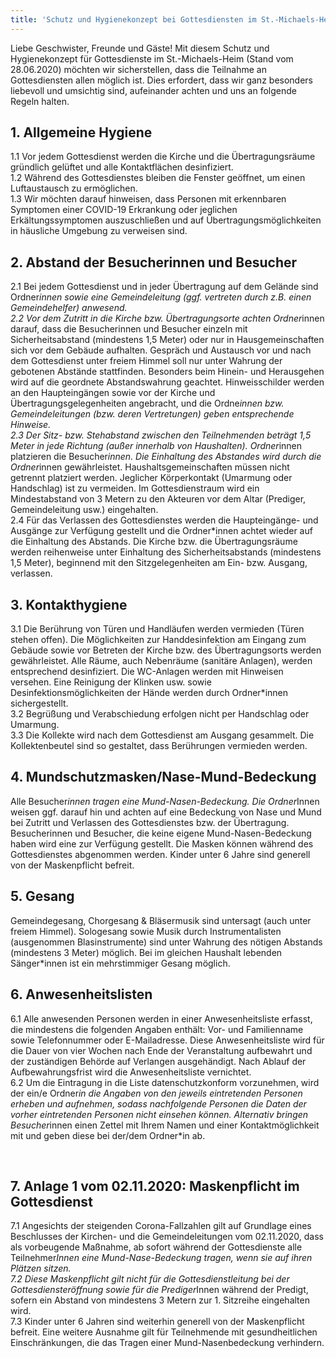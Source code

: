 ```yaml
---
title: 'Schutz und Hygienekonzept bei Gottesdiensten im St.-Michaels-Heim'
---
```


Liebe Geschwister, Freunde und Gäste! Mit diesem Schutz und Hygienekonzept für Gottesdienste im St.-Michaels-Heim (Stand vom 28.06.2020) möchten wir sicherstellen, dass die Teilnahme an Gottesdiensten allen möglich ist. Dies erfordert, dass wir ganz besonders liebevoll und umsichtig sind, aufeinander achten und uns an folgende Regeln halten.

## 1. Allgemeine Hygiene
1.1	Vor jedem Gottesdienst werden die Kirche und die Übertragungsräume gründlich gelüftet und alle Kontaktflächen desinfiziert.<br>
1.2	Während des Gottesdienstes bleiben die Fenster geöffnet, um einen Luftaustausch zu ermöglichen.<br>
1.3	Wir möchten darauf hinweisen, dass Personen mit erkennbaren Symptomen einer COVID-19 Erkrankung oder jeglichen Erkältungssymptomen auszuschließen und auf Übertragungsmöglichkeiten in häusliche Umgebung zu verweisen sind.

## 2. Abstand der Besucherinnen und Besucher
2.1	Bei jedem Gottesdienst und in jeder Übertragung auf dem Gelände sind Ordner*innen sowie eine Gemeindeleitung (ggf. vertreten durch z.B. einen Gemeindehelfer) anwesend.<br>
2.2	Vor dem Zutritt in die Kirche bzw. Übertragungsorte achten Ordner*innen darauf, dass die Besucherinnen und Besucher einzeln mit Sicherheitsabstand (mindestens 1,5 Meter) oder nur in Hausgemeinschaften sich vor dem Gebäude aufhalten. Gespräch und Austausch vor und nach dem Gottesdienst unter freiem Himmel soll nur unter Wahrung der gebotenen Abstände stattfinden. Besonders beim Hinein- und Herausgehen wird auf die geordnete Abstandswahrung geachtet. Hinweisschilder werden an den Haupteingängen sowie vor der Kirche und Übertragungsgelegenheiten angebracht, und die Ordne*innen bzw. Gemeindeleitungen (bzw. deren Vertretungen) geben entsprechende Hinweise.<br>
2.3	Der Sitz- bzw. Stehabstand zwischen den Teilnehmenden beträgt 1,5 Meter in jede Richtung (außer innerhalb von Haushalten). Ordner*innen platzieren die Besucher*innen. Die Einhaltung des Abstandes wird durch die Ordner*innen gewährleistet. Haushaltsgemeinschaften müssen nicht getrennt platziert werden. Jeglicher Körperkontakt (Umarmung oder Handschlag) ist zu vermeiden. Im Gottesdienstraum wird ein Mindestabstand von 3 Metern zu den Akteuren vor dem Altar (Prediger, Gemeindeleitung usw.) eingehalten.<br>
2.4	Für das Verlassen des Gottesdienstes werden die Haupteingänge- und Ausgänge zur Verfügung gestellt und die Ordner*innen achtet wieder auf die Einhaltung des Abstands. Die Kirche bzw. die Übertragungsräume werden reihenweise unter Einhaltung des Sicherheitsabstands (mindestens 1,5 Meter), beginnend mit den Sitzgelegenheiten am Ein- bzw. Ausgang, verlassen.

## 3.	Kontakthygiene
3.1	Die Berührung von Türen und Handläufen werden vermieden (Türen stehen offen). Die Möglichkeiten zur Handdesinfektion am Eingang zum Gebäude sowie vor Betreten der Kirche bzw. des Übertragungsorts werden gewährleistet. Alle Räume, auch Nebenräume (sanitäre Anlagen), werden entsprechend desinfiziert. Die WC-Anlagen werden mit Hinweisen versehen. Eine Reinigung der Klinken usw. sowie Desinfektionsmöglichkeiten der Hände werden durch Ordner*innen sichergestellt.<br>
3.2	Begrüßung und Verabschiedung erfolgen nicht per Handschlag oder Umarmung.<br>
3.3	Die Kollekte wird nach dem Gottesdienst am Ausgang gesammelt. Die Kollektenbeutel sind so gestaltet, dass Berührungen vermieden werden.

## 4.	Mundschutzmasken/Nase-Mund-Bedeckung
Alle Besucher*innen tragen eine Mund-Nasen-Bedeckung. Die Ordner*Innen weisen ggf. darauf hin und achten auf eine Bedeckung von Nase und Mund bei Zutritt und Verlassen des Gottesdienstes bzw. der Übertragung. Besucherinnen und Besucher, die keine eigene Mund-Nasen-Bedeckung haben wird eine zur Verfügung gestellt. Die Masken können während des Gottesdienstes abgenommen werden. Kinder unter 6 Jahre sind generell von der Maskenpflicht befreit.

## 5.	Gesang
Gemeindegesang, Chorgesang & Bläsermusik sind untersagt (auch unter freiem Himmel). Sologesang sowie Musik durch Instrumentalisten (ausgenommen Blasinstrumente) sind unter Wahrung des nötigen Abstands (mindestens 3 Meter) möglich. Bei im gleichen Haushalt lebenden Sänger*innen ist ein mehrstimmiger Gesang möglich. 

## 6.	Anwesenheitslisten
6.1	Alle anwesenden Personen werden in einer Anwesenheitsliste erfasst, die mindestens die folgenden Angaben enthält: Vor- und Familienname sowie Telefonnummer oder E-Mailadresse. Diese Anwesenheitsliste wird für die Dauer von vier Wochen nach Ende der Veranstaltung aufbewahrt und der zuständigen Behörde auf Verlangen ausgehändigt. Nach Ablauf der Aufbewahrungsfrist wird die Anwesenheitsliste vernichtet.<br>
6.2	Um die Eintragung in die Liste datenschutzkonform vorzunehmen, wird der ein/e Ordner*in die Angaben von den jeweils eintretenden Personen erheben und aufnehmen, sodass nachfolgende Personen die Daten der vorher eintretenden Personen nicht einsehen können. Alternativ bringen Besucher*innen einen Zettel mit Ihrem Namen und einer Kontaktmöglichkeit mit und geben diese bei der/dem Ordner*in ab.

 
## 7.	Anlage 1 vom 02.11.2020: Maskenpflicht im Gottesdienst
7.1	Angesichts der steigenden Corona-Fallzahlen gilt auf Grundlage eines Beschlusses der Kirchen- und die Gemeindeleitungen vom 02.11.2020, dass als vorbeugende Maßnahme, ab sofort während der Gottesdienste alle Teilnehmer*Innen eine Mund-Nase-Bedeckung tragen, wenn sie auf ihren Plätzen sitzen.<br>
7.2	Diese Maskenpflicht gilt nicht für die Gottesdienstleitung bei der Gottesdiensteröffnung sowie für die Prediger*Innen während der Predigt, sofern ein Abstand von mindestens 3 Metern zur 1. Sitzreihe eingehalten wird.<br>
7.3	Kinder unter 6 Jahren sind weiterhin generell von der Maskenpflicht befreit. Eine weitere Ausnahme gilt für Teilnehmende mit gesundheitlichen Einschränkungen, die das Tragen einer Mund-Nasenbedeckung verhindern.